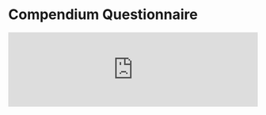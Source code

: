 # Compendium Questionnaire

<script type="text/javascript" src="https://nettskjema.no/static/js/external-embedding.js"></script><iframe class="nettskjema-iframe" src="https://nettskjema.no/a/exbooks?embed=1" title="SfM-photogrammetry" frameborder="0" width="100%">If you can read this, your browser does not support iframes. Please proceed to https://nettskjema.no/a/exbooks.</iframe>
